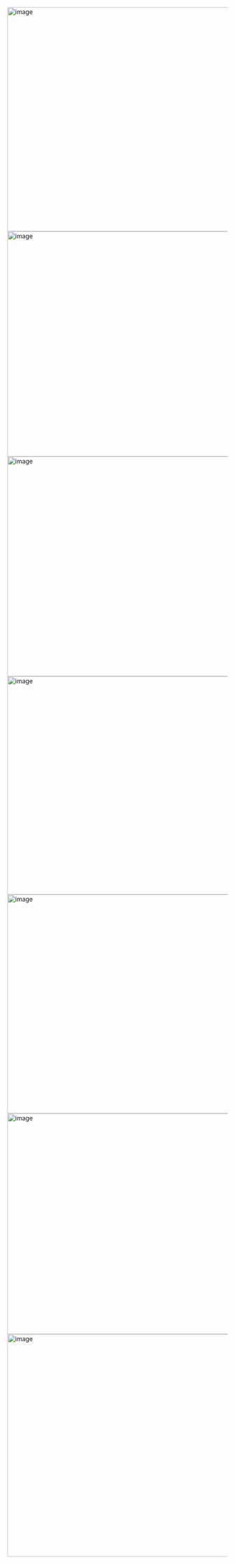 <img width="830" height="512" alt="image" src="https://github.com/user-attachments/assets/aade0a39-869a-4e51-84a3-a403281123ab" />

<img width="830" height="514" alt="image" src="https://github.com/user-attachments/assets/7478579b-8ed2-4696-a718-fe3ee7f712f9" />

<img width="830" height="502" alt="image" src="https://github.com/user-attachments/assets/abcd4698-9901-4cdf-b1fa-642194645910" />

<img width="830" height="498" alt="image" src="https://github.com/user-attachments/assets/1710013d-1955-4413-8115-e457ce32bb55" />

<img width="830" height="500" alt="image" src="https://github.com/user-attachments/assets/9064915d-3516-4a86-a668-be68b2f8b043" />

<img width="832" height="504" alt="image" src="https://github.com/user-attachments/assets/d56216dc-3ca6-4541-850c-1b61b6d5cc4d" />

<img width="832" height="508" alt="image" src="https://github.com/user-attachments/assets/45d1b735-e41d-4671-8914-c881d6ed9813" />









